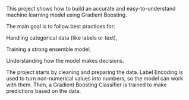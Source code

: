 This project shows how to build an accurate and easy-to-understand machine learning model using Gradient Boosting.

The main goal is to follow best practices for:

Handling categorical data (like labels or text),

Training a strong ensemble model,

Understanding how the model makes decisions.

The project starts by cleaning and preparing the data. Label Encoding is used to turn non-numerical values into numbers, so the model can work with them. Then, a Gradient Boosting Classifier is trained to make predictions based on the data.
